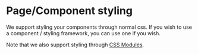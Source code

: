 # Page/Component styling

We support styling your components through normal css.
If you wish to use a component / styling framework, you can use one if you wish.

Note that we also support styling through
[CSS Modules](https://github.com/css-modules/css-modules).
